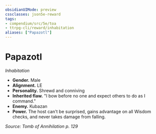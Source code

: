 ```yaml
---
obsidianUIMode: preview
cssclasses: json5e-reward
tags:
- compendium/src/5e/toa
- ttrpg-cli/reward/inhabitation
aliases: ["Papazotl"]
---
```

# Papazotl
*Inhabitation*  

- **Gender.** Male  
- **Alignment.** LE  
- **Personality.** Shrewd and conniving  
- **Inherited flaw.** "I bow before no one and expect others to do as I command."  
- **Enemy.** Kubazan  
- **Power.** The host can't be surprised, gains advantage on all Wisdom checks, and never takes damage from falling.  

*Source: Tomb of Annihilation p. 129*